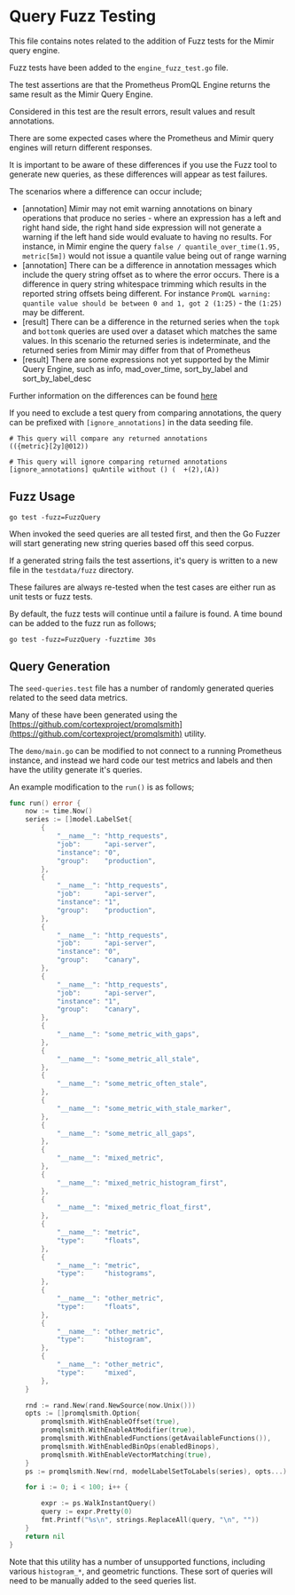 # Query Fuzz Testing

This file contains notes related to the addition of Fuzz tests for the Mimir query engine.

Fuzz tests have been added to the `engine_fuzz_test.go` file. 

The test assertions are that the Prometheus PromQL Engine returns the same result as the Mimir Query Engine. 

Considered in this test are the result errors, result values and result annotations.

There are some expected cases where the Prometheus and Mimir query engines will return different responses.

It is important to be aware of these differences if you use the Fuzz tool to generate new queries, as these differences will appear as test failures.

The scenarios where a difference can occur include;

* [annotation] Mimir may not emit warning annotations on binary operations that produce no series - where an expression has a left and right hand side, the right hand side expression will not generate a warning if the left hand side would evaluate to having no results. For instance, in Mimir engine the query  `false / quantile_over_time(1.95, metric[5m])` would not issue a quantile value being out of range warning  
* [annotation] There can be a difference in annotation messages which include the query string offset as to where the error occurs. There is a difference in query string whitespace trimming which results in the reported string offsets being different. For instance `PromQL warning: quantile value should be between 0 and 1, got 2 (1:25)` - the `(1:25)` may be different.
* [result] There can be a difference in the returned series when the `topk` and `bottomk` queries are used over a dataset which matches the same values. In this scenario the returned series is indeterminate, and the returned series from Mimir may differ from that of Prometheus 
* [result] There are some expressions not yet supported by the Mimir Query Engine, such as info, mad_over_time, sort_by_label and sort_by_label_desc

Further information on the differences can be found [here](https://github.com/grafana/mimir/blob/main/docs/sources/mimir/references/architecture/mimir-query-engine.md#known-differences-compared-to-prometheus-engine)

If you need to exclude a test query from comparing annotations, the query can be prefixed with `[ignore_annotations]` in the data seeding file.

```text
# This query will compare any returned annotations
(({metric}[2y]@012))

# This query will ignore comparing returned annotations
[ignore_annotations] quAntile without () (  +(2),(A))
```

## Fuzz Usage

```
go test -fuzz=FuzzQuery
```

When invoked the seed queries are all tested first, and then the Go Fuzzer will start generating new string queries based off this seed corpus.

If a generated string fails the test assertions, it's query is written to a new file in the `testdata/fuzz` directory. 

These failures are always re-tested when the test cases are either run as unit tests or fuzz tests.

By default, the fuzz tests will continue until a failure is found. A time bound can be added to the fuzz run as follows;

```
go test -fuzz=FuzzQuery -fuzztime 30s
```

## Query Generation

The `seed-queries.test` file has a number of randomly generated queries related to the seed data metrics.

Many of these have been generated using the [https://github.com/cortexproject/promqlsmith](https://github.com/cortexproject/promqlsmith) utility.

The `demo/main.go` can be modified to not connect to a running Prometheus instance, and instead we hard code our test metrics and labels and then have the utility generate it's queries.

An example modification to the `run()` is as follows;

```go
func run() error {
	now := time.Now()
	series := []model.LabelSet{
		{
			"__name__": "http_requests",
			"job":      "api-server",
			"instance": "0",
			"group":    "production",
		},
		{
			"__name__": "http_requests",
			"job":      "api-server",
			"instance": "1",
			"group":    "production",
		},
		{
			"__name__": "http_requests",
			"job":      "api-server",
			"instance": "0",
			"group":    "canary",
		},
		{
			"__name__": "http_requests",
			"job":      "api-server",
			"instance": "1",
			"group":    "canary",
		},
		{
			"__name__": "some_metric_with_gaps",
		},
		{
			"__name__": "some_metric_all_stale",
		},
		{
			"__name__": "some_metric_often_stale",
		},
		{
			"__name__": "some_metric_with_stale_marker",
		},
		{
			"__name__": "some_metric_all_gaps",
		},
		{
			"__name__": "mixed_metric",
		},
		{
			"__name__": "mixed_metric_histogram_first",
		},
		{
			"__name__": "mixed_metric_float_first",
		},
		{
			"__name__": "metric",
			"type":     "floats",
		},
		{
			"__name__": "metric",
			"type":     "histograms",
		},
		{
			"__name__": "other_metric",
			"type":     "floats",
		},
		{
			"__name__": "other_metric",
			"type":     "histogram",
		},
		{
			"__name__": "other_metric",
			"type":     "mixed",
		},
	}

	rnd := rand.New(rand.NewSource(now.Unix()))
	opts := []promqlsmith.Option{
		promqlsmith.WithEnableOffset(true),
		promqlsmith.WithEnableAtModifier(true),
		promqlsmith.WithEnabledFunctions(getAvailableFunctions()),
		promqlsmith.WithEnabledBinOps(enabledBinops),
		promqlsmith.WithEnableVectorMatching(true),
	}
	ps := promqlsmith.New(rnd, modelLabelSetToLabels(series), opts...)

	for i := 0; i < 100; i++ {

		expr := ps.WalkInstantQuery()
		query := expr.Pretty(0)
        fmt.Printf("%s\n", strings.ReplaceAll(query, "\n", ""))
	}
	return nil
}
```
Note that this utility has a number of unsupported functions, including various `histogram_*`, and geometric functions. These sort of queries will need to be manually added to the seed queries list.
